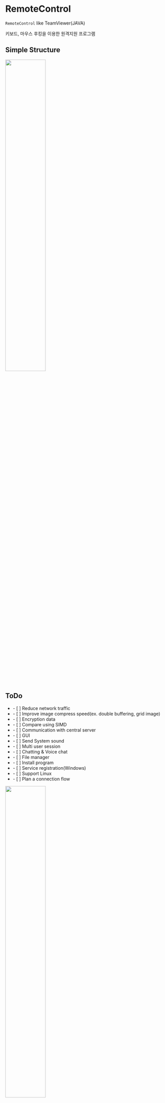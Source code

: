 # RemoteControl
`RemoteControl` like TeamViewer(JAVA)

키보드, 마우스 후킹을 이용한 원격지원 프로그램


## Simple Structure
<p>
  <img src="https://user-images.githubusercontent.com/19161231/48710563-1fcd0680-ec4c-11e8-8620-7709af3418f6.png" width="50%">
</p>


## ToDo

<p>
  <ul>
    <li>- [ ] Reduce network traffic</li>
    <li>- [ ] Improve image compress speed(ex. double buffering, grid image)</li>
    <li>- [ ] Encryption data</li>    
    <li>- [ ] Compare using SIMD</li>
    <li>- [ ] Communication with central server</li>
    <li>- [ ] GUI</li>
    <li>- [ ] Send System sound</li>
    <li>- [ ] Multi user session</li>
    <li>- [ ] Chatting & Voice chat</li>    
    <li>- [ ] File manager</li>
    <li>- [ ] Install program</li>
    <li>- [ ] Service registration(Windows)</li>
    <li>- [ ] Support Linux</li>
    <li>- [ ] Plan a connection flow</li>
    
  </ul>
</p>

<p>
  <img src="https://user-images.githubusercontent.com/19161231/48710631-5440c280-ec4c-11e8-9808-39203fa8d10b.png" width="50%">
</p>

</br> 
<a href="mailto:dydtjr1994@gmail.com" target="_blank">
  <img src="https://img.shields.io/badge/E--mail-Yongseok%20choi-yellow.svg">
</a>
<a href="https://blog.naver.com/cys_star" target="_blank">
  <img src="https://img.shields.io/badge/Blog-cys__star%27s%20Blog-blue.svg">
</a>

